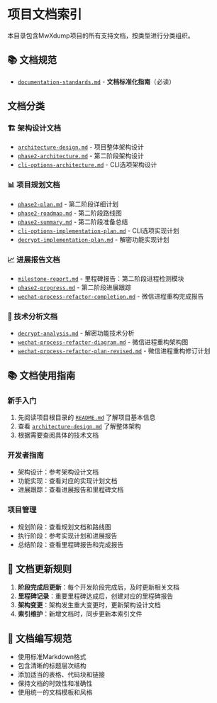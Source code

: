 # 项目文档索引

本目录包含MwXdump项目的所有支持文档，按类型进行分类组织。

## 📚 文档规范
- [`documentation-standards.md`](./documentation-standards.md) - **文档标准化指南**（必读）

##  文档分类

### 🏗️ 架构设计文档
- [`architecture-design.md`](./architecture-design.md) - 项目整体架构设计
- [`phase2-architecture.md`](./phase2-architecture.md) - 第二阶段架构设计
- [`cli-options-architecture.md`](./cli-options-architecture.md) - CLI选项架构设计

### 📊 项目规划文档
- [`phase2-plan.md`](./phase2-plan.md) - 第二阶段详细计划
- [`phase2-roadmap.md`](./phase2-roadmap.md) - 第二阶段路线图
- [`phase2-summary.md`](./phase2-summary.md) - 第二阶段准备总结
- [`cli-options-implementation-plan.md`](./cli-options-implementation-plan.md) - CLI选项实现计划
- [`decrypt-implementation-plan.md`](./decrypt-implementation-plan.md) - 解密功能实现计划

### 📈 进展报告文档
- [`milestone-report.md`](./milestone-report.md) - 里程碑报告：第二阶段进程检测模块
- [`phase2-progress.md`](./phase2-progress.md) - 第二阶段进展跟踪
- [`wechat-process-refactor-completion.md`](./wechat-process-refactor-completion.md) - 微信进程重构完成报告

### 🔧 技术分析文档
- [`decrypt-analysis.md`](./decrypt-analysis.md) - 解密功能技术分析
- [`wechat-process-refactor-diagram.md`](./wechat-process-refactor-diagram.md) - 微信进程重构架构图
- [`wechat-process-refactor-plan-revised.md`](./wechat-process-refactor-plan-revised.md) - 微信进程重构修订计划

## 📚 文档使用指南

### 新手入门
1. 先阅读项目根目录的 [`README.md`](../README.md) 了解项目基本信息
2. 查看 [`architecture-design.md`](./architecture-design.md) 了解整体架构
3. 根据需要查阅具体的技术文档

### 开发者指南
- 架构设计：参考架构设计文档
- 功能实现：查看对应的实现计划文档
- 进展跟踪：查看进展报告和里程碑文档

### 项目管理
- 规划阶段：查看规划文档和路线图
- 执行阶段：参考实现计划和进展报告
- 总结阶段：查看里程碑报告和完成报告

## 🔄 文档更新规则

1. **阶段完成后更新**：每个开发阶段完成后，及时更新相关文档
2. **里程碑记录**：重要里程碑达成后，创建对应的里程碑报告
3. **架构变更**：架构发生重大变更时，更新架构设计文档
4. **索引维护**：新增文档时，同步更新本索引文件

## 📝 文档编写规范

- 使用标准Markdown格式
- 包含清晰的标题层次结构
- 添加适当的表格、代码块和链接
- 保持文档的时效性和准确性
- 使用统一的文档模板和风格